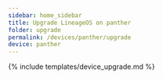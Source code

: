 ```yaml
---
sidebar: home_sidebar
title: Upgrade LineageOS on panther
folder: upgrade
permalink: /devices/panther/upgrade
device: panther
---
```

{% include templates/device_upgrade.md %}
